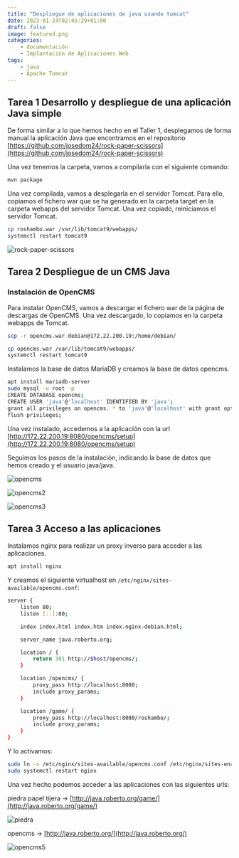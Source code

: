 ```yaml
---
title: "Despliegue de aplicaciones de java usando tomcat"
date: 2023-01-24T02:45:29+01:00
draft: false
image: featured.png
categories:
    - documentación
    - Implantación de Aplicaciones Web
tags:
    - java
    - Apache Tomcat
---
```


## Tarea 1 Desarrollo y despliegue de una aplicación Java simple

De forma similar a lo que hemos hecho en el Taller 1, desplegamos de forma manual la aplicación Java que encontramos en el repositorio [https://github.com/josedom24/rock-paper-scissors](https://github.com/josedom24/rock-paper-scissors)

Una vez tenemos la carpeta, vamos a compilarla con el siguiente comando:

```bash
mvn package
```

Una vez compilada, vamos a desplegarla en el servidor Tomcat. Para ello, copiamos el fichero war que se ha generado en la carpeta target en la carpeta webapps del servidor Tomcat. Una vez copiado, reiniciamos el servidor Tomcat.

```bash
cp roshambo.war /var/lib/tomcat9/webapps/
systemctl restart tomcat9
```

![rock-paper-scissors](https://i.imgur.com/OpvZ5tu.png)

## Tarea 2 Despliegue de un CMS Java

### Instalación de OpenCMS

Para instalar OpenCMS, vamos a descargar el fichero war de la página de descargas de OpenCMS. Una vez descargado, lo copiamos en la carpeta webapps de Tomcat.

```bash
scp -r opencms.war debian@172.22.200.19:/home/debian/
```

```bash
cp opencms.war /var/lib/tomcat9/webapps/
systemctl restart tomcat9
```

Instalamos la base de datos MariaDB y creamos la base de datos opencms.

```bash
apt install mariadb-server
sudo mysql -u root -p
CREATE DATABASE opencms;
CREATE USER 'java'@'localhost' IDENTIFIED BY 'java';
grant all privileges on opencms. * to 'java'@'localhost' with grant option;
flush privileges;
```

Una vez instalado, accedemos a la aplicación con la url [http://172.22.200.19:8080/opencms/setup](http://172.22.200.19:8080/opencms/setup)

Seguimos los pasos de la instalación, indicando la base de datos que hemos creado y el usuario java/java.

![opencms](https://i.imgur.com/f96vUjU.png)

![opencms2](https://i.imgur.com/xlAvYTT.png)

![opencms3](https://i.imgur.com/e6qvEXP.png)

## Tarea 3 Acceso a las aplicaciones

Instalamos nginx para realizar un proxy inverso para acceder a las aplicaciones.

```bash
apt install nginx
```

Y creamos el siguiente virtualhost en `/etc/nginx/sites-available/opencms.conf`:

```bash
server {
    listen 80;
    listen [::]:80;

    index index.html index.htm index.nginx-debian.html;

    server_name java.roberto.org;

    location / {
        return 301 http://$host/opencms/;
    }

    location /opencms/ {
        proxy_pass http://localhost:8080;
        include proxy_params;
    }

    location /game/ {
        proxy_pass http://localhost:8080/roshambo/;
        include proxy_params;
    }
}
```

Y lo activamos:

```bash
sudo ln -s /etc/nginx/sites-available/opencms.conf /etc/nginx/sites-enabled/
sudo systemctl restart nginx
```

Una vez hecho podemos acceder a las aplicaciones con las siguientes urls:

piedra papel tijera -> [http://java.roberto.org/game/](http://java.roberto.org/game/)

![piedra](https://i.imgur.com/C9svFA4.png)

opencms -> [http://java.roberto.org/](http://java.roberto.org/)

![opencms5](https://i.imgur.com/QAkYCko.png)
